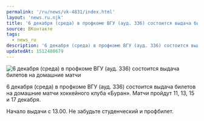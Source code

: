 ```yaml
---
permalink: '/ru/news/vk-4831/index.html'
layout: 'news.ru.njk'
title: '6 декабря (среда) в профкоме ВГУ (ауд. 336) состоится выдача билетов на домашние матчи хоккейно'
source: ВКонтакте
tags:
  - news_ru
description: '6 декабря (среда) в профкоме ВГУ (ауд. 336) состоится выдача билетов на домашние матчи'
updatedAt: 1512480679
---
```

![6 декабря (среда) в профкоме ВГУ (ауд. 336) состоится выдача билетов на домашние матчи](https://sun9-53.userapi.com/impf/c840231/v840231145/4fbd5/9Dgt6qNgKq4.jpg?size=893x489&quality=96&proxy=1&sign=9b5c59f73a74ec59241c0e66b63bc1dc&c_uniq_tag=A4TI8K4J8zeCevVDf6_Gtf1eO6_d6N9U4Ybb_CXKxEs&type=album)

6 декабря (среда) в профкоме ВГУ (ауд. 336) состоится выдача билетов на домашние матчи хоккейного клуба «Буран». Матчи пройдут 11, 13, 15 и 17 декабря.

Начало выдачи с 13.00. Не забудьте студенческий и профбилет.
